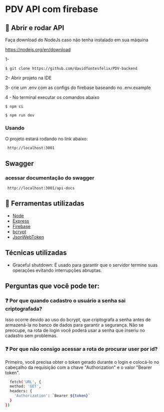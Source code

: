 <h1>PDV API com firebase</h1>

## 📂 Abrir e rodar API
Faça download do NodeJs caso não tenha instalado em sua máquina

https://nodejs.org/en/download

1-
  ```
  $ git clone https://github.com/davidfontesfelix/PDV-backend
  ```
2- Abrir projeto na IDE 

3- crie um .env com as configs do firebase baseando no .env.example

4 - No terminal executar os comandos abaixo

  ```
  $ npm ci
  ```
  ```
  $ npm run dev
  ```
### Usando
O projeto estará rodando no link abaixo: 

 ```
  http://localhost:3001
  ```

## Swagger
### acessar documentação do swagger

 ```
  http://localhost:3001/api-docs
  ```
## 🔨 Ferramentas utilizadas
 - [Node](https://nodejs.org/en)
 - [Express](https://expressjs.com/pt-br/)
 - [Firebase](https://firebase.google.com/?hl=pt-br)
 - [bcrypt](https://www.npmjs.com/package/bcrypt)
 - [JsonWebToken](https://www.npmjs.com/package/jsonwebtoken)

## Técnicas utilizadas
- Graceful shutdown: É usado para garantir que o servidor termine suas operações evitando interrupções abruptas.

## Perguntas que você pode ter:
### ❓ Por que quando cadastro o usuário a senha sai criptografada?
Isso ocorre devido ao uso do bcrypt, que criptografa a senha antes de armazená-la no banco de dados para garantir a segurança. Não se preocupe, na rota de login você poderá usar a senha que inseriu no cadastro sem problemas.

### ❓ Por que não consigo acessar a rota de procurar user por id?
Primeiro, você precisa obter o token gerado durante o login e colocá-lo no cabeçalho da requisição com a chave "Authorization" e o valor "Bearer token".

```bash 
  fetch('URL', {
  method: 'GET',
  headers: {
    'Authorization': `Bearer ${token}`
  }
})
```